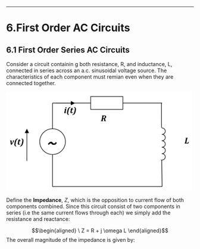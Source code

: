 ---
# 6.First Order AC Circuits

## 6.1 First Order Series AC Circuits

Consider a circuit containin g both resistance, R, and inductance, L, connected in series across an a.c. sinusoidal voltage source. The characteristics of each component must remian even when they are connected together.


<img src="images/2021-11-09-16-13-40.png" width=500>

Define the **Impedance**, $Z$, which is the opposition to current flow of both components combined. Since this circuit consist of two components in series (i.e the same current flows through each) we simply add the resistance and reactance: 

$$\begin{aligned}
\ Z = R + j \omega L
\end{aligned}$$ The overall magnitude of the impedance is given by:

